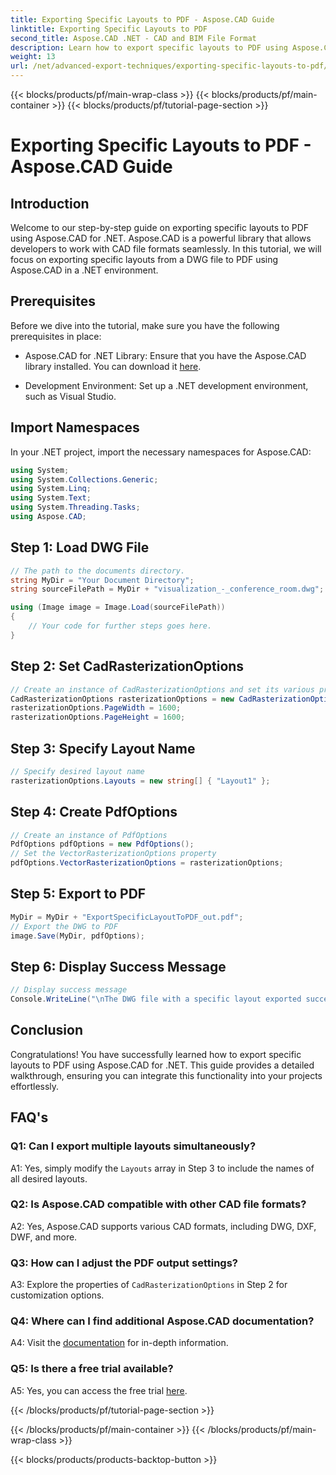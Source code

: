 ```yaml
---
title: Exporting Specific Layouts to PDF - Aspose.CAD Guide
linktitle: Exporting Specific Layouts to PDF
second_title: Aspose.CAD .NET - CAD and BIM File Format
description: Learn how to export specific layouts to PDF using Aspose.CAD for .NET. Step-by-step guide for seamless integration.
weight: 13
url: /net/advanced-export-techniques/exporting-specific-layouts-to-pdf/
---
```


{{< blocks/products/pf/main-wrap-class >}}
{{< blocks/products/pf/main-container >}}
{{< blocks/products/pf/tutorial-page-section >}}

# Exporting Specific Layouts to PDF - Aspose.CAD Guide

## Introduction

Welcome to our step-by-step guide on exporting specific layouts to PDF using Aspose.CAD for .NET. Aspose.CAD is a powerful library that allows developers to work with CAD file formats seamlessly. In this tutorial, we will focus on exporting specific layouts from a DWG file to PDF using Aspose.CAD in a .NET environment.

## Prerequisites

Before we dive into the tutorial, make sure you have the following prerequisites in place:

- Aspose.CAD for .NET Library: Ensure that you have the Aspose.CAD library installed. You can download it [here](https://releases.aspose.com/cad/net/).

- Development Environment: Set up a .NET development environment, such as Visual Studio.

## Import Namespaces

In your .NET project, import the necessary namespaces for Aspose.CAD:

```csharp
using System;
using System.Collections.Generic;
using System.Linq;
using System.Text;
using System.Threading.Tasks;
using Aspose.CAD;
```

## Step 1: Load DWG File

```csharp
// The path to the documents directory.
string MyDir = "Your Document Directory";
string sourceFilePath = MyDir + "visualization_-_conference_room.dwg";

using (Image image = Image.Load(sourceFilePath))
{
    // Your code for further steps goes here.
}
```

## Step 2: Set CadRasterizationOptions

```csharp
// Create an instance of CadRasterizationOptions and set its various properties
CadRasterizationOptions rasterizationOptions = new CadRasterizationOptions();
rasterizationOptions.PageWidth = 1600;
rasterizationOptions.PageHeight = 1600;
```

## Step 3: Specify Layout Name

```csharp
// Specify desired layout name
rasterizationOptions.Layouts = new string[] { "Layout1" };
```

## Step 4: Create PdfOptions

```csharp
// Create an instance of PdfOptions
PdfOptions pdfOptions = new PdfOptions();
// Set the VectorRasterizationOptions property
pdfOptions.VectorRasterizationOptions = rasterizationOptions;
```

## Step 5: Export to PDF

```csharp
MyDir = MyDir + "ExportSpecificLayoutToPDF_out.pdf";
// Export the DWG to PDF
image.Save(MyDir, pdfOptions);
```

## Step 6: Display Success Message

```csharp
// Display success message
Console.WriteLine("\nThe DWG file with a specific layout exported successfully to PDF.\nFile saved at " + MyDir);
```

## Conclusion

Congratulations! You have successfully learned how to export specific layouts to PDF using Aspose.CAD for .NET. This guide provides a detailed walkthrough, ensuring you can integrate this functionality into your projects effortlessly.

## FAQ's

### Q1: Can I export multiple layouts simultaneously?

A1: Yes, simply modify the `Layouts` array in Step 3 to include the names of all desired layouts.

### Q2: Is Aspose.CAD compatible with other CAD file formats?

A2: Yes, Aspose.CAD supports various CAD formats, including DWG, DXF, DWF, and more.

### Q3: How can I adjust the PDF output settings?

A3: Explore the properties of `CadRasterizationOptions` in Step 2 for customization options.

### Q4: Where can I find additional Aspose.CAD documentation?

A4: Visit the [documentation](https://reference.aspose.com/cad/net/) for in-depth information.

### Q5: Is there a free trial available?

A5: Yes, you can access the free trial [here](https://releases.aspose.com/).

{{< /blocks/products/pf/tutorial-page-section >}}

{{< /blocks/products/pf/main-container >}}
{{< /blocks/products/pf/main-wrap-class >}}

{{< blocks/products/products-backtop-button >}}

